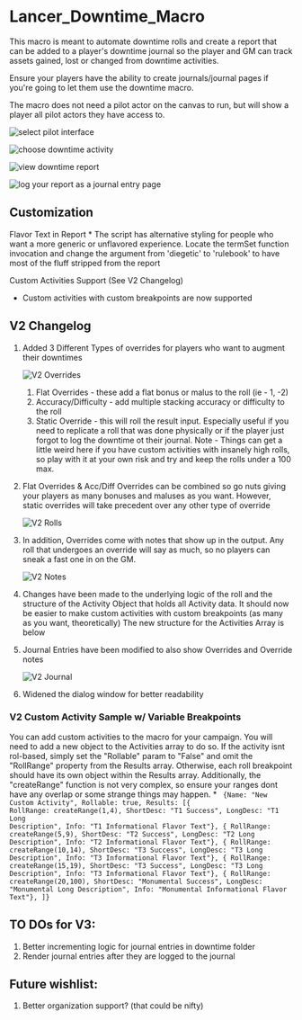 # Lancer_Downtime_Macro

This macro is meant to automate downtime rolls and create a report that can be added to a player's downtime journal so the player and GM can track assets gained, lost or changed from downtime activities.

Ensure your players have the ability to create journals/journal pages if you're going to let them use the downtime macro.

The macro does not need a pilot actor on the canvas to run, but will show a player all pilot actors they have access to.

![select pilot interface](public/images/pilotSelect.png)

![choose downtime activity](public/images/Activity.png)

![view downtime report](public/images/Report.png)

![log your report as a journal entry page](public/images/Journal.png)

## Customization

Flavor Text in Report
    * The script has alternative styling for people who want a more generic or unflavored experience. Locate the termSet function invocation and change the argument from 'diegetic' to 'rulebook' to have most of the fluff stripped from the report

Custom Activities Support (See V2 Changelog)
   * Custom activities with custom breakpoints are now supported

## V2 Changelog
1. Added 3 Different Types of overrides for players who want to augment their downtimes

   ![V2 Overrides](public/images/V2-1.png)
   1. Flat Overrides - these add a flat bonus or malus to the roll (ie - 1, -2)
   2. Accuracy/Difficulty - add multiple stacking accuracy or difficulty to the roll
   3. Static Override - this will roll the result input. Especially useful if you need to replicate a roll that was done physically or if the player just forgot to log the downtime ot their journal. Note - Things can get a little weird here if you have custom activities with insanely high rolls, so play with it at your own risk and try and keep the rolls under a 100 max.
3. Flat Overrides & Acc/Diff Overrides can be combined so go nuts giving your players as many bonuses and maluses as you want. However, static overrides will take precedent over any other type of override

   ![V2 Rolls](public/images/V2-roll.png)
4. In addition, Overrides come with notes that show up in the output. Any roll that undergoes an override will say as much, so no players can sneak a fast one in on the GM.

   ![V2 Notes](public/images/V2-2.png)
5. Changes have been made to the underlying logic of the roll and the structure of the Activity Object that holds all Activity data. It should now be easier to make custom activities with custom breakpoints (as many as you want, theoretically) The new structure for the Activities Array is below
6. Journal Entries have been modified to also show Overrides and Override notes

   ![V2 Journal](public/images/V2-3.png)
7. Widened the dialog window for better readability

### V2 Custom Activity Sample w/ Variable Breakpoints
You can add custom activities to the macro for your campaign. You will need to add a new object to the Activities array to do so. If the activity isnt rol-based, simply set the "Rollable" param to "False" and omit the "RollRange" property from the Results array. Otherwise, each roll breakpoint should have its own object within the Results array. Additionally, the "createRange" function is not very complex, so ensure your ranges dont have any overlap or some strange things may happen.
    * <code>
    {Name: "New Custom Activity",
       Rollable: true,
       Results: [{
                  RollRange: createRange(1,4),
                  ShortDesc: "T1 Success",
                  LongDesc: "T1 Long Description",
                  Info: "T1 Informational Flavor Text"},
                  {
                  RollRange: createRange(5,9),
                  ShortDesc: "T2 Success",
                  LongDesc: "T2 Long Description",
                  Info: "T2 Informational Flavor Text"},
                  {
                  RollRange: createRange(10,14),
                  ShortDesc: "T3 Success",
                  LongDesc: "T3 Long Description",
                  Info: "T3 Informational Flavor Text"},
                  {
                  RollRange: createRange(15,19),
                  ShortDesc: "T3 Success",
                  LongDesc: "T3 Long Description",
                  Info: "T3 Informational Flavor Text"},
                  {
                  RollRange: createRange(20,100),
                  ShortDesc: "Monumental Success",
                  LongDesc: "Monumental Long Description",
                  Info: "Monumental Informational Flavor Text"},
                ]}
</code>

## TO DOs for V3:
1. Better incrementing logic for journal entries in downtime folder
2. Render journal entries after they are logged to the journal

## Future wishlist:
1. Better organization support? (that could be nifty)
